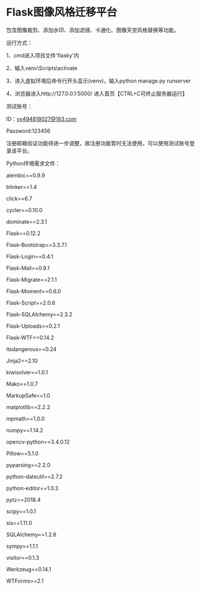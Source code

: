 # Flask图像风格迁移平台
包含图像裁剪、添加水印、添加滤镜、卡通化、图像天空风格替换等功能。


运行方式：

1、cmd进入项目文件'flasky'内

2、输入venv\Scripts\activate

3、进入虚拟环境后命令行开头显示(venv)，输入python manage.py runserver

4、浏览器进入http://127.0.0.1:5000/  进入首页【CTRL+C可终止服务器运行】

测试账号：

ID：yy494818027@163.com

Password:123456


注册邮箱验证功能待进一步调整，故注册功能暂时无法使用，可以使用测试账号登录该平台。

Python环境需求文件：

alembic==0.9.9

blinker==1.4

click==6.7

cycler==0.10.0

dominate==2.3.1

Flask==0.12.2

Flask-Bootstrap==3.3.7.1

Flask-Login==0.4.1

Flask-Mail==0.9.1

Flask-Migrate==2.1.1

Flask-Moment==0.6.0

Flask-Script==2.0.6

Flask-SQLAlchemy==2.3.2

Flask-Uploads==0.2.1

Flask-WTF==0.14.2

itsdangerous==0.24

Jinja2==2.10

kiwisolver==1.0.1

Mako==1.0.7

MarkupSafe==1.0

matplotlib==2.2.2

mpmath==1.0.0

numpy==1.14.2

opencv-python==3.4.0.12

Pillow==5.1.0

pyparsing==2.2.0

python-dateutil==2.7.2

python-editor==1.0.3

pytz==2018.4

scipy==1.0.1

six==1.11.0

SQLAlchemy==1.2.6

sympy==1.1.1

visitor==0.1.3

Werkzeug==0.14.1

WTForms==2.1


